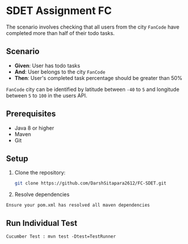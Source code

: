 # SDET Assignment FC

The scenario involves checking that all users from the city `FanCode` have completed more than half of their todo tasks.

## Scenario

- **Given**: User has todo tasks
- **And**: User belongs to the city `FanCode`
- **Then**: User's completed task percentage should be greater than 50%

`FanCode` city can be identified by latitude between `-40` to `5` and longitude between `5` to `100` in the users API.

## Prerequisites

- Java 8 or higher
- Maven
- Git

## Setup

1. Clone the repository:
   ```sh
   git clone https://github.com/DarshSitapara2612/FC-SDET.git

2. Resolve dependencies

 ```Ensure your pom.xml has resolved all maven dependencies```
 
## Run Individual Test
 ```Cucumber Test : mvn test -Dtest=TestRunner```